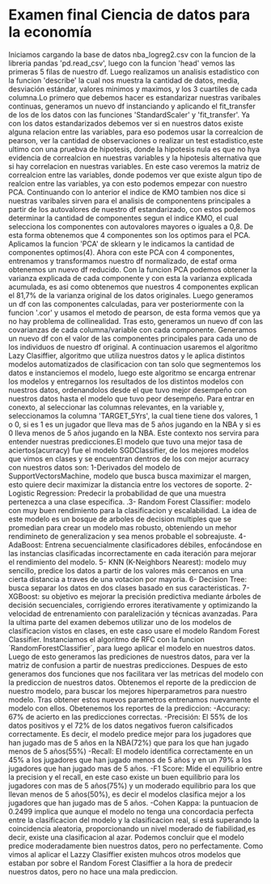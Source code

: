 # Examen final Ciencia de datos para la economía 

Iniciamos cargando la base de datos nba_logreg2.csv con la funcion de la libreria pandas 'pd.read_csv', luego con la funcion 'head' vemos las primeras 5 filas de nuestro df.
Luego realizamos un analisis estadistico con la funcion 'describe' la cual nos muestra la cantidad de datos, media, desviación estándar, valores minimos y maximos, y los 3 cuartiles de cada columna.Lo primero que debemos hacer es estandarizar nuestras varibales continuas, generamos un nuevo df instanciando y aplicando el fit_transfer de los de los datos con las funciones 'StandardScaler' y 'fit_transfer'. Ya con los datos estandarizados debemos ver si en nuestros datos existe alguna relacion entre las variables, para eso podemos usar la correalcion de pearson, ver la cantidad de observaciones o realizar un test estadistico,este ultimo con una pruebva de hipotesis, donde la hipotesis nula es que no hya evidencia de correalcion en nuestras variables y la hipotesis alternativa que si hay correlacion en nuestras variables. En este caso veremos la matriz de correalcion entre las variables, donde podemos ver que existe algun tipo de realcion entre las variables, ya con esto podemos empezar con nuestro PCA. Continuando con lo anterior el indice de KMO tambien nos dice si nuestras varibales sirven para el analisis de componentens principales a partir de los autovalores de nuestro df estandarizado, con estos podemos determinar la cantidad de componentes segun el indice KMO, el cual selecciona los componentes con autovalores mayores o iguales a 0,8. De esta forma obtenemos que 4 componentes son los optimos para el PCA. Aplicamos la funcion 'PCA' de sklearn y le indicamos la cantidad de componentes optimos(4). Ahora con este PCA con 4 componentes, entrenamos y transformamos nuestro df normalizado, de estaf orma obtenemos un nuevo df reducido. Con la funcion PCA podemos obtener la varianza explicada de cada componente y con esta la varianza explicada acumulada, es asi como obtenemos que nuestros 4 componentes explican el 81,7% de la varianza original de los datos originales. Luego generamos un df con las componentes calculadas, para ver posteriormente con la funcion '.cor' y usamos el metodo de pearson, de esta forma vemos que ya no hay problema de collinealidad. Tras esto, generamos un nuevo df con las covarianzas de cada columna/variable con cada componente. Generamos un nuevo df con el valor de las componentes principales para cada uno de los individuos de nuestro df original.
A continuacion usaremos el algoritmo Lazy Clasiffier, algoritmo que utiliza nuestros datos y le aplica distintos modelos automatizados de clasificacion con tan solo que segmentemos los datos e instanciemos el modelo, luego este algoritmo se encarga entrenar los modelos y entregarnos los resultados de los distintos modelos con nuestros datos, ordenandolos desde el que tuvo mejor desempeño con nuestros datos hasta el modelo que tuvo peor desempeño. Para entrar en conexto, al seleccionar las columnas relevantes, en la variable y, seleccionamos la columna 'TARGET_5Yrs', la cual tiene tiene dos valores, 1 o 0, si es 1 es un jugador que lleva mas de 5 años jugando en la NBA y si es 0 lleva menos de 5 años jugando en la NBA. Este contexto nos servira para entender nuestras predicciones.El modelo que tuvo una mejor tasa de aciertos(acurracy) fue el modelo SGDClassifier, de los mejores modelos que vimos en clases y se encuentran dentros de los con mejor acurracy con nuestros datos son: 1-Derivados del modelo de SupportVectorsMachine, modelo que busca busca maximizar el margen, esto quiere decir maximizar la distancia entre los vectores de soporte. 2-Logistic Regression: Predecir la probabilidad de que una muestra pertenezca a una clase específica. .3- Random Forest Classifier: modelo con muy buen rendimiento para la clasificacion y escalabilidad. La idea de este modelo es un bosque de arboles de decision multiples que se promedian para crear un modelo mas robusto, obteniendo un mehor rendimineto de generalizacion y sea menos probable el sobreajuste. 4- AdaBoost: Entrena secuencialmente clasificadores débiles, enfocándose en las instancias clasificadas incorrectamente en cada iteración para mejorar el rendimiento del modelo. 5- KNN (K-Neighbors Nearest): modelo muy sencillo, predice los datos a partir de los valores más cercanos en una cierta distancia a traves de una votacion por mayoria.  6- Decision Tree: busca separar los datos en dos clases basado en sus caracteristicas. 7- XGBoost: su objetivo es mejorar la precisión predictiva mediante árboles de decisión secuenciales, corrigiendo errores iterativamente y optimizando la velocidad de entrenamiento con paralelización y técnicas avanzadas.
Para la ultima parte del examen debemos utilizar uno de los modelos de clasificacion vistos en clases, en este caso usare el modelo Random Forest Classifier. Instanciamos el algoritmo de RFC con la funcion ´RandomForestClassifier´, para luego aplicar el modelo en nuestros datos. Luego de esto generamos las prediciones de nuestros datos, para ver la matriz de confusion a partir de nuestras predicciones. Despues de esto generamos dos funciones que nos facilitara ver las metricas del modelo con la prediccion de nuestros datos. Obtenemos el reporte de la prediccion de nuestro modelo, para buscar los mejores hiperparametros para nuestro modelo. Tras obtener estos nuevos parametros entrenamos nuevamente el modelo con ellos. Obetenemos los reportes de la prediccion: -Accuracy: 67% de acierto en las predicciones correctas. -Precisión: El 55% de los datos positivos y el 72% de los datos negativos fueron calsificados correctamente. Es decir, el modelo predice mejor para los jugadores que han jugado mas de 5 años en la NBA(72%) que para los que han jugado menos de 5 años(55%) -Recall: El modelo identifica correctamente en un 45% a los jugadores que han jugado menos de 5 años y en un 79% a los jugadores que han jugado mas de 5 años. -F1 Score: Mide el equilibrio entre la precision y el recall, en este caso existe un buen equilibrio para los jugadores con mas de 5 años(75%) y un moderado equilibrio para los que llevan menos de 5 años(50%), es decir el modelos clasifica mejor a los jugadores que han jugado mas de 5 años. -Cohen Kappa: la puntuacion de 0.2499 implica que aunque el modelo no tenga una concordacia perfecta entre la clasificacion del modelo y la clasificacion real, sí está superando la coincidencia aleatoria, proporcionando un nivel moderado de fiabilidad,es decir, existe una clasificacion al azar. Podemos concluir que el modelo predice moderadamente bien nuestros datos, pero no perfectamente. Como vimos al aplicar el Lazzy Clasiffier existen muhcos otros modelos que estaban por sobre el Random Forest Clasiffier a la hora de predecir nuestros datos, pero no hace una mala prediccion.